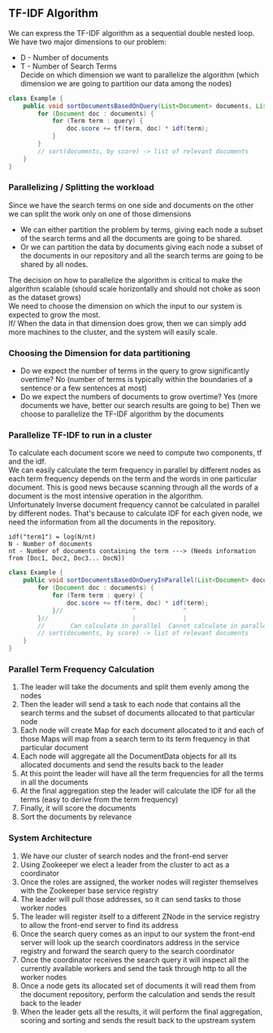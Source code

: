 ## TF-IDF Algorithm

We can express the TF-IDF algorithm as a sequential double nested loop. We have two major dimensions to our problem:

* D - Number of documents
* T - Number of Search Terms <br />
  Decide on which dimension we want to parallelize the algorithm (which dimension we are going to partition our data
  among the nodes)

```Java
class Example {
    public void sortDocumentsBasedOnQuery(List<Document> documents, List<Term> query) {
        for (Document doc : documents) {
            for (Term term : query) {
                doc.score += tf(term, doc) * idf(term);
            }
        }
        // sort(documents, by score) -> list of relevant documents
    }
}
```

### Parallelizing / Splitting the workload

Since we have the search terms on one side and documents on the other we can split the work only on one of those
dimensions

* We can either partition the problem by terms, giving each node a subset of the search terms and all the documents are
  going to be shared.
* Or we can partition the data by documents giving each node a subset of the documents in our repository and all the
  search terms are going to be shared by all nodes.

The decision on how to parallelize the algorithm is critical to make the algorithm scalable (should scale horizontally
and should not choke as soon as the dataset grows) <br />
We need to choose the dimension on which the input to our system is expected to grow the most. <br />
If/ When the data in that dimension does grow, then we can simply add more machines to the cluster, and the system will
easily scale.

### Choosing the Dimension for data partitioning

* Do we expect the number of terms in the query to grow significantly overtime? No (number of terms is typically within
  the boundaries of a sentence or a few sentences at most)
* Do we expect the numbers of documents to grow overtime? Yes (more documents we have, better our search results are
  going to be)
  Then we choose to parallelize the TF-IDF algorithm by the documents

### Parallelize TF-IDF to run in a cluster

To calculate each document score we need to compute two components, tf and the idf. <br />
We can easily calculate the term frequency in parallel by different nodes as each term frequency depends on the term and
the words in one particular document. This is good news because scanning through all the words of a document is the most
intensive operation in the algorithm. <br />
Unfortunately Inverse document frequency cannot be calculated in parallel by different nodes. That's because to
calculate IDF for each given node, we need the information from all the documents in the repository.

```
idf("term1") = log(N/nt)
N - Number of documents
nt - Number of documents containing the term ---> (Needs information from [Doc1, Doc2, Doc3... DocN])
```

```Java
class Example {
    public void sortDocumentsBasedOnQueryInParallel(List<Document> documents, List<Term> query) {
        for (Document doc : documents) {
            for (Term term : query) {
                doc.score += tf(term, doc) * idf(term);
            }//                   ^             ^
        }//                       |             |
        //       Can calculate in parallel  Cannot calculate in parallel
        // sort(documents, by score) -> list of relevant documents
    }
}
```

### Parallel Term Frequency Calculation

1. The leader will take the documents and split them evenly among the nodes
2. Then the leader will send a task to each node that contains all the search terms and the subset of documents
   allocated to that particular node
3. Each node will create Map for each document allocated to it and each of those Maps will map from a search term to its
   term frequency in that particular document
4. Each node will aggregate all the DocumentData objects for all its allocated documents and send the results back to
   the leader
5. At this point the leader will have all the term frequencies for all the terms in all the documents
6. At the final aggregation step the leader will calculate the IDF for all the terms (easy to derive from the term
   frequency)
7. Finally, it will score the documents
8. Sort the documents by relevance

### System Architecture

1. We have our cluster of search nodes and the front-end server
2. Using Zookeeper we elect a leader from the cluster to act as a coordinator
3. Once the roles are assigned, the worker nodes will register themselves with the Zookeeper base service registry
4. The leader will pull those addresses, so it can send tasks to those worker nodes
5. The leader will register itself to a different ZNode in the service registry to allow the front-end server to find
   its address
6. Once the search query comes as an input to our system the front-end server will look up the search coordinators
   address in the service registry and forward the search query to the search coordinator
7. Once the coordinator receives the search query it will inspect all the currently available workers and send the task
   through http to all the worker nodes
8. Once a node gets its allocated set of documents it will read them from the document repository, perform the
   calculation and sends the result back to the leader
9. When the leader gets all the results, it will perform the final aggregation, scoring and sorting and sends the result
   back to the upstream system
